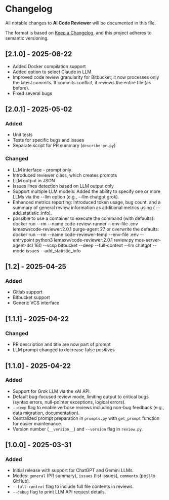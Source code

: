 # Changelog
All notable changes to **AI Code Reviewer** will be documented in this file.

The format is based on [Keep a Changelog](https://keepachangelog.com/en/1.0.0/), and this project adheres to semantic versioning.
## [2.1.0] - 2025-06-22
- Added Docker compilation support
- Added option to select Claude in LLM
- Improved code review granularity for Bitbucket; it now processes only the latest commits. If commits conflict, it reviews the entire file (as before).
- Fixed several bugs
## [2.0.1] - 2025-05-02
### Added
- Unit tests
- Tests for specific bugs and issues
- Separate script for PR summary (`describe-pr.py`)
### Changed
- LLM interface - prompt only
- Introduced reviewer class, which creates prompts
- LLM output in JSON
- Issues lines detection based on LLM output only
- Support multiple LLM models: Added the ability to specify one or more LLMs via the --llm option (e.g., --llm chatgpt grok).
- Enhanced metrics reporting: Introduced token usage, bug count, and a summary of general review information as additional metrics using ( --add_statistic_info).
- possible to use a container to execute the command (with defaults): 
  docker run --rm --name code-review-runner --env-file .env lemaxw/code-reviewer:2.0.1 purge-agent 27
  or overwrite the defaults:
  docker run --rm --name code-reviewer-temp --env-file .env --entrypoint python3 lemaxw/code-reviewer:2.0.1 review.py mos-server-agent-dcl 160 --vcsp bitbucket --deep --full-context --llm chatgpt --mode issues --add_statistic_info

## [1.2] - 2025-04-25
### Added
- Gitlab support
- Bitbucket support
- Generic VCS interface

## [1.1.1] - 2025-04-22
### Changed
- PR description and title are now part of prompt
- LLM prompt changed to decrease false positives

## [1.1.0] - 2025-04-22
### Added
- Support for Grok LLM via the xAI API.
- Default bug-focused review mode, limiting output to critical bugs (syntax errors, null-pointer exceptions, logical errors).
- `--deep` flag to enable verbose reviews including non-bug feedback (e.g., data migration, documentation).
- Centralized prompt preparation in `prompts.py` with `get_prompt` function for easier maintenance.
- Version number (`__version__`) and `--version` flag in `review.py`.

## [1.0.0] - 2025-03-31
### Added
- Initial release with support for ChatGPT and Gemini LLMs.
- Modes: `general` (PR summary), `issues` (list issues), `comments` (post to GitHub).
- `--full-context` flag to include full file contents in reviews.
- `--debug` flag to print LLM API request details.

